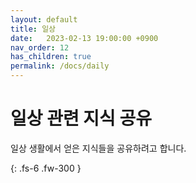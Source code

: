 ```yaml
---
layout: default
title: 일상
date:   2023-02-13 19:00:00 +0900
nav_order: 12
has_children: true
permalink: /docs/daily
---
```


# 일상 관련 지식 공유

일상 생활에서 얻은 지식들을 공유하려고 합니다.

{: .fs-6 .fw-300 }
